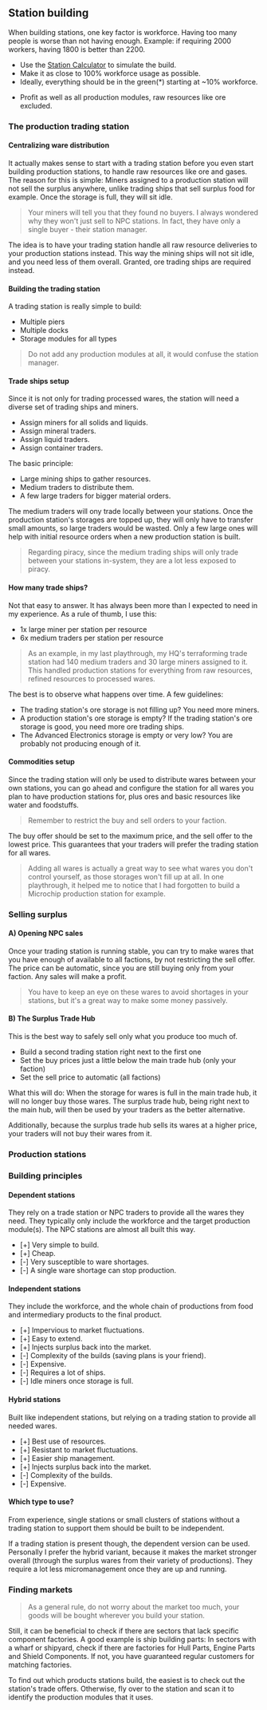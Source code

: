## Station building

When building stations, one key factor is workforce. Having too many people is
worse than not having enough. Example: if requiring 2000 workers, having 1800
is better than 2200.

- Use the [Station Calculator][] to simulate the build.
- Make it as close to 100% workforce usage as possible.
- Ideally, everything should be in the green(*) starting at ~10% workforce.

* Profit as well as all production modules, raw resources like ore excluded.

### The production trading station

#### Centralizing ware distribution

It actually makes sense to start with a trading station before you even start
building production stations, to handle raw resources like ore and gases.
The reason for this is simple: Miners assigned to a production station will
not sell the surplus anywhere, unlike trading ships that sell surplus food
for example. Once the storage is full, they will sit idle.

> Your miners will tell you that they found no buyers. I always wondered why
they won't just sell to NPC stations. In fact, they have only a single
buyer - their station manager.

The idea is to have your trading station handle all raw resource deliveries
to your production stations instead. This way the mining ships will not sit
idle, and you need less of them overall. Granted, ore trading ships are
required instead.

#### Building the trading station

A trading station is really simple to build:

- Multiple piers
- Multiple docks
- Storage modules for all types

> Do not add any production modules at all, it would confuse the station
manager.

#### Trade ships setup

Since it is not only for trading processed wares, the station will need
a diverse set of trading ships and miners.

- Assign miners for all solids and liquids.
- Assign mineral traders.
- Assign liquid traders.
- Assign container traders.

The basic principle:

- Large mining ships to gather resources.
- Medium traders to distribute them.
- A few large traders for bigger material orders.

The medium traders will ony trade locally between your stations.
Once the production station's storages are topped up, they will
only have to transfer small amounts, so large traders would be
wasted. Only a few large ones will help with initial resource
orders when a new production station is built.

> Regarding piracy, since the medium trading ships will only
trade between your stations in-system, they are a lot less
exposed to piracy.

#### How many trade ships?

Not that easy to answer. It has always been more than I expected
to need in my experience. As a rule of thumb, I use this:

- 1x large miner per station per resource
- 6x medium traders per station per resource

> As an example, in my last playthrough, my HQ's terraforming
trade station had 140 medium traders and 30 large miners
assigned to it. This handled production stations for everything
from raw resources, refined resources to processed wares.

The best is to observe what happens over time. A few guidelines:

- The trading station's ore storage is not filling up? You need
  more miners.
- A production station's ore storage is empty? If the trading
  station's ore storage is good, you need more ore trading ships.
- The Advanced Electronics storage is empty or very low? You
  are probably not producing enough of it.

#### Commodities setup

Since the trading station will only be used to distribute wares
between your own stations, you can go ahead and configure the
station for all wares you plan to have production stations for,
plus ores and basic resources like water and foodstuffs.

> Remember to restrict the buy and sell orders to your faction.

The buy offer should be set to the maximum price, and the sell
offer to the lowest price. This guarantees that your traders will
prefer the trading station for all wares.

> Adding all wares is actually a great way to see what wares you
don't control yourself, as those storages won't fill up at all.
In one playthrough, it helped me to notice that I had forgotten
to build a Microchip production station for example.

### Selling surplus

#### A) Opening NPC sales

Once your trading station is running stable, you can try to make
wares that you have enough of available to all factions, by not
restricting the sell offer. The price can be automatic, since
you are still buying only from your faction. Any sales will make
a profit.

> You have to keep an eye on these wares to avoid shortages in your
> stations, but it's a great way to make some money passively.

#### B) The Surplus Trade Hub

This is the best way to safely sell only what you produce too much of.

- Build a second trading station right next to the first one
- Set the buy prices just a little below the main trade hub (only your faction)
- Set the sell price to automatic (all factions)

What this will do: When the storage for wares is full in the main trade 
hub, it will no longer buy those wares. The surplus trade hub, being right
next to the main hub, will then be used by your traders as the better 
alternative.

Additionally, because the surplus trade hub sells its wares at a higher 
price, your traders will not buy their wares from it.

### Production stations

### Building principles

#### Dependent stations

They rely on a trade station or NPC traders to provide all the
wares they need. They typically only include the workforce and
the target production module(s). The NPC stations are almost
all built this way.

- [+] Very simple to build.
- [+] Cheap.
- [-] Very susceptible to ware shortages.
- [-] A single ware shortage can stop production.

#### Independent stations

They include the workforce, and the whole chain of productions
from food and intermediary products to the final product.

- [+] Impervious to market fluctuations.
- [+] Easy to extend.
- [+] Injects surplus back into the market.
- [-] Complexity of the builds (saving plans is your friend).
- [-] Expensive.
- [-] Requires a lot of ships.
- [-] Idle miners once storage is full.

#### Hybrid stations

Built like independent stations, but relying on a trading station
to provide all needed wares.

- [+] Best use of resources.
- [+] Resistant to market fluctuations.
- [+] Easier ship management.
- [+] Injects surplus back into the market.
- [-] Complexity of the builds.
- [-] Expensive.

#### Which type to use?

From experience, single stations or small clusters of stations
without a trading station to support them should be built to be
independent.

If a trading station is present though, the dependent version can
be used. Personally I prefer the hybrid variant, because it makes
the market stronger overall (through the surplus wares from their
variety of productions). They require a lot less micromanagement
once they are up and running.

### Finding markets

> As a general rule, do not worry about the market too much, your goods will
be bought wherever you build your station.

Still, it can be beneficial to check if there are sectors that lack specific
component factories. A good example is ship building parts: In sectors with a
wharf or shipyard, check if there are factories for Hull Parts, Engine Parts
and Shield Components. If not, you have guaranteed regular customers for
matching factories.

To find out which products stations build, the easiest is to check out the
station's trade offers. Otherwise, fly over to the station and scan it to
identify the production modules that it uses.

[Station Calculator]: http://www.x4-game.com/#/station-calculator
